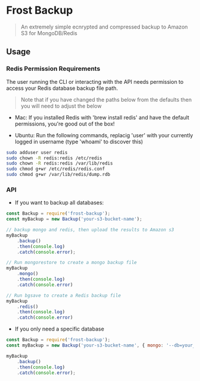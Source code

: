 # Frost Backup

> An extremely simple ecnrypted and compressed backup to Amazon S3 for MongoDB/Redis 

## Usage

### Redis Permission Requirements

The user running the CLI or interacting with the API needs permission to access your Redis database backup file path.

> Note that if you have changed the paths below from the defaults then you will need to adjust the below

* Mac: If you installed Redis with 'brew install redis' and have the default permissions, you're good out of the box!

* Ubuntu: Run the following commands, replacig 'user' with your currently logged in username (type 'whoami' to discover this)

```sh
sudo adduser user redis
sudo chown -R redis:redis /etc/redis
sudo chown -R redis:redis /var/lib/redis
sudo chmod g+wr /etc/redis/redis.conf
sudo chmod g+wr /var/lib/redis/dump.rdb
```

### API

* If you want to backup all databases:

```js
const Backup = require('frost-backup');
const myBackup = new Backup('your-s3-bucket-name');

// backup mongo and redis, then upload the results to Amazon s3
myBackup
    .backup()
    .then(console.log)
    .catch(console.error);

// Run mongorestore to create a mongo backup file
myBackup
    .mongo()
    .then(console.log)
    .catch(console.error)

// Run bgsave to create a Redis backup file
myBackup
    .redis()
    .then(console.log)
    .catch(console.error)
```

* If you only need a specific database

```js
const Backup = require('frost-backup');
const myBackup = new Backup('your-s3-bucket-name', { mongo: '--db=your_database' });

myBackup
    .backup()
    .then(console.log)
    .catch(console.error);
```
